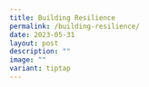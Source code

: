 ```yaml
---
title: Building Resilience
permalink: /building-resilience/
date: 2023-05-31
layout: post
description: ""
image: ""
variant: tiptap
---
```

